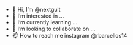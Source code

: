 - 👋 Hi, I’m @nextguit
- 👀 I’m interested in ...
- 🌱 I’m currently learning ...
- 💞️ I’m looking to collaborate on ...
- 📫 How to reach me instagram @rbarcellos14
<!---
nextguit/nextguit is a ✨ special ✨ repository because its `README.md` (this file) appears on your GitHub profile.
You can click the Preview link to take a look at your changes.
--->
